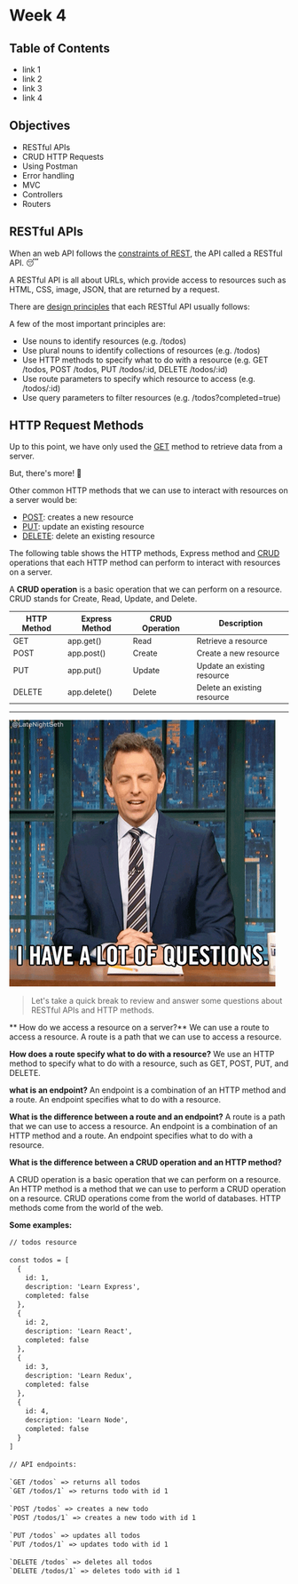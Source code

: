 # Week 4

## Table of Contents
  - link 1
  - link 2
  - link 3
  - link 4

## Objectives
- RESTful APIs
- CRUD HTTP Requests
- Using Postman
- Error handling
- MVC
- Controllers
- Routers

## RESTful APIs

When an web API follows the [constraints of REST](https://restfulapi.net/rest-architectural-constraints/), the API called a RESTful API. :sleeping:

A RESTful API is all about URLs, which provide access to resources such as HTML, CSS, image, JSON, that are returned by a request.

There are [design principles](https://apiguide.readthedocs.io/en/latest/build_and_publish/use_RESTful_urls.html) that each RESTful API usually follows: 

A few of the most important principles are:
  - Use nouns to identify resources (e.g. /todos)
  - Use plural nouns to identify collections of resources (e.g. /todos)
  - Use HTTP methods to specify what to do with a resource (e.g. GET /todos, POST /todos, PUT /todos/:id, DELETE /todos/:id)
  - Use route parameters to specify which resource to access (e.g. /todos/:id)
  - Use query parameters to filter resources (e.g. /todos?completed=true)

##  HTTP Request Methods

Up to this point, we have only used the [GET](https://expressjs.com/en/5x/api.html#app.get) method to retrieve data from a server.

But, there's more! :raised_hands:

Other common HTTP methods that we can use to interact with resources on a server would be:

  - [POST](https://developer.mozilla.org/en-US/docs/Web/HTTP/Methods/POST): creates a new resource
  - [PUT](https://developer.mozilla.org/en-US/docs/Web/HTTP/Methods/PUT): update an existing resource
  - [DELETE](https://developer.mozilla.org/en-US/docs/Web/HTTP/Methods/DELETE): delete an existing resource

The following table shows the HTTP methods, Express method and [CRUD](https://developer.mozilla.org/en-US/docs/Glossary/CRUD) operations 
that each HTTP method can perform to interact with resources on a server. 

A **CRUD operation** is a basic operation that we can perform on a resource. CRUD stands for Create, Read, Update, and Delete.

| HTTP Method |  Express Method | CRUD Operation | Description                 |
| ----------- |  -------------- | -------------- | --------------------------- |
| GET         |  app.get()      | Read           | Retrieve a resource         |
| POST        |  app.post()     | Create         | Create a new resource       |
| PUT         |  app.put()      | Update         | Update an existing resource |
| DELETE      |  app.delete()   | Delete         | Delete an existing resource |

___

![questions](images/QA.gif)

>Let's take a quick break to review and answer some questions about RESTful APIs and HTTP methods.

** How do we access a resource on a server?**
We can use a route to access a resource. A route is a path that we can use to access a resource.

**How does a route specify what to do with a resource?**
We use an HTTP method to specify what to do with a resource, such as GET, POST, PUT, and DELETE.

**what is an endpoint?**
An endpoint is a combination of an HTTP method and a route. An endpoint specifies what to do with a resource.

**What is the difference between a route and an endpoint?**
A route is a path that we can use to access a resource. An endpoint is a combination of an HTTP method and a route. An endpoint specifies what to do with a resource.

**What is the difference between a CRUD operation and an HTTP method?**

A CRUD operation is a basic operation that we can perform on a resource. An HTTP method is a method that we can use to perform a CRUD operation on a resource.
CRUD operations come from the world of databases. HTTP methods come from the world of the web.


**Some examples:**

```
// todos resource

const todos = [
  {
    id: 1,
    description: 'Learn Express',
    completed: false
  },
  {
    id: 2,
    description: 'Learn React',
    completed: false
  },
  {
    id: 3,
    description: 'Learn Redux',
    completed: false
  },
  {
    id: 4,
    description: 'Learn Node',
    completed: false
  }
]

// API endpoints:

`GET /todos` => returns all todos
`GET /todos/1` => returns todo with id 1

`POST /todos` => creates a new todo
`POST /todos/1` => creates a new todo with id 1

`PUT /todos` => updates all todos
`PUT /todos/1` => updates todo with id 1

`DELETE /todos` => deletes all todos
`DELETE /todos/1` => deletes todo with id 1

```